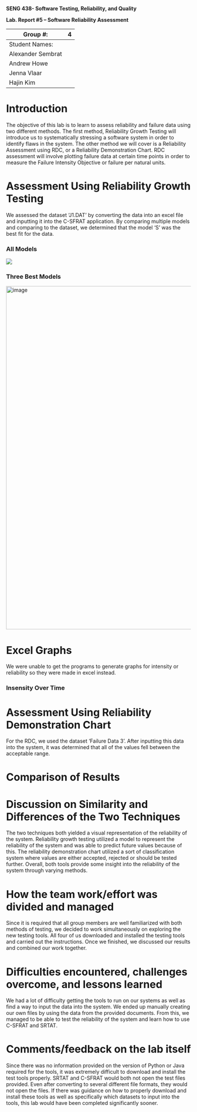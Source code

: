 **SENG 438- Software Testing, Reliability, and Quality**


**Lab. Report \#5 – Software Reliability Assessment**


| Group \#:          | 4 |
|--------------------|---|
| Student Names:     |   |
| Alexander Sembrat  |   |
| Andrew Howe        |   |
| Jenna Vlaar        |   |
| Hajin Kim	         |   |


# Introduction


The objective of this lab is to learn to assess reliability and failure data using two different methods. The first method, Reliability Growth Testing will introduce us to systematically stressing a software system in order to identify flaws in the system. The other method we will cover is a Reliability Assessment using RDC, or a Reliability Demonstration Chart. RDC assessment will involve plotting failure data at certain time points in order to measure the Failure Intensity Objective or failure per natural units. 


# Assessment Using Reliability Growth Testing


We assessed the dataset ‘J1.DAT’ by converting the data into an excel file and inputting it into the C-SFRAT application. By comparing multiple models and comparing to the dataset, we determined that the model ‘S’ was the best fit for the data.  

### All Models
![](Media/All_models.png)

### Three Best Models
<img width="934" alt="image" src="https://user-images.githubusercontent.com/82128497/229908965-6563c4c0-1b49-4f3a-9f0d-a8d4271e39ac.png">

# Excel Graphs

We were unable to get the programs to generate graphs for intensity or reliability so they were made in excel instead.

### Insensity Over Time




# Assessment Using Reliability Demonstration Chart


For the RDC, we used the dataset ‘Failure Data 3’. After inputting this data into the system, it was determined that all of the values fell between the acceptable range. 


# Comparison of Results






# Discussion on Similarity and Differences of the Two Techniques


The two techniques both yielded a visual representation of the reliability of the system. Reliability growth testing utilized a model to represent the reliability of the system and was able to predict future values because of this. The reliability demonstration chart utilized a sort of classification system where values are either accepted, rejected or should be tested further. Overall, both tools provide some insight into the reliability of the system through varying methods.


# How the team work/effort was divided and managed
Since it is required that all group members are well familiarized with both methods of testing, we decided to work simultaneously on exploring the new testing tools. All four of us downloaded and installed the testing tools and carried out the instructions. Once we finished, we discussed our results and combined our work together.


# Difficulties encountered, challenges overcome, and lessons learned


We had a lot of difficulty getting the tools to run on our systems as well as find a way to input the data into the system. We ended up manually creating our own files by using the data from the provided documents. From this, we managed to be able to test the reliability of the system and learn how to use C-SFRAT and SRTAT.


# Comments/feedback on the lab itself
Since there was no information provided on the version of Python or Java required for the tools, it was extremely difficult to download and install the test tools properly. SRTAT and C-SFRAT would both not open the test files provided. Even after converting to several different file formats, they would not open the files. If there was guidance on how to properly download and install these tools as well as specifically which datasets to input into the tools, this lab would have been completed significantly sooner. 

